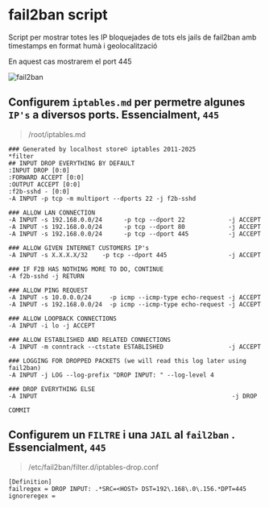 # fail2ban script

Script per mostrar totes les IP bloquejades de tots els jails de fail2ban amb timestamps en format humà i geolocalització

En aquest cas mostrarem el port 445

![fail2ban](https://github.com/user-attachments/assets/c14c21fb-6906-4791-8078-968b5be27b05)

## Configurem `iptables.md` per permetre algunes `IP's` a diversos ports. Essencialment, `445`
>/root/iptables.md

```
### Generated by localhost store© iptables 2011-2025
*filter
## INPUT DROP EVERYTHING BY DEFAULT
:INPUT DROP [0:0]
:FORWARD ACCEPT [0:0]
:OUTPUT ACCEPT [0:0]
:f2b-sshd - [0:0]
-A INPUT -p tcp -m multiport --dports 22 -j f2b-sshd

### ALLOW LAN CONNECTION
-A INPUT -s 192.168.0.0/24      -p tcp --dport 22            -j ACCEPT
-A INPUT -s 192.168.0.0/24      -p tcp --dport 80            -j ACCEPT
-A INPUT -s 192.168.0.0/24      -p tcp --dport 445           -j ACCEPT

### ALLOW GIVEN INTERNET CUSTOMERS IP's
-A INPUT -s X.X.X.X/32    -p tcp --dport 445                 -j ACCEPT

### IF F2B HAS NOTHING MORE TO DO, CONTINUE
-A f2b-sshd -j RETURN

### ALLOW PING REQUEST
-A INPUT -s 10.0.0.0/24     -p icmp --icmp-type echo-request -j ACCEPT
-A INPUT -s 192.168.0.0/24  -p icmp --icmp-type echo-request -j ACCEPT

### ALLOW LOOPBACK CONNECTIONS
-A INPUT -i lo -j ACCEPT

### ALLOW ESTABLISHED AND RELATED CONNECTIONS
-A INPUT -m conntrack --ctstate ESTABLISHED                  -j ACCEPT

### LOGGING FOR DROPPED PACKETS (we will read this log later using fail2ban)
-A INPUT -j LOG --log-prefix "DROP INPUT: " --log-level 4

### DROP EVERYTHING ELSE
-A INPUT                                                      -j DROP

COMMIT
```


## Configurem un `FILTRE` i una `JAIL` al `fail2ban` . Essencialment, `445`
> /etc/fail2ban/filter.d/iptables-drop.conf

```
[Definition]
failregex = DROP INPUT: .*SRC=<HOST> DST=192\.168\.0\.156.*DPT=445
ignoreregex =
```
